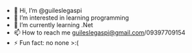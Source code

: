 - 👋 Hi, I’m @guileslegaspi
- 👀 I’m interested in learning programming
- 🌱 I’m currently learning .Net
- 📫 How to reach me guileslegaspi@gmail.com/09397709154
- ⚡ Fun fact: no none >:(


<!---
guileslegaspi/guileslegaspi is a ✨ special ✨ repository because its `README.md` (this file) appears on your GitHub profile.
You can click the Preview link to take a look at your changes.
--->
